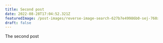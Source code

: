 ```yaml
---
title: Second post
date: 2022-08-28T17:04:52.321Z
featuredImage: /post-images/reverse-image-search-627b7e49986b0-sej-760x400.png
draft: false
---
```

The second post